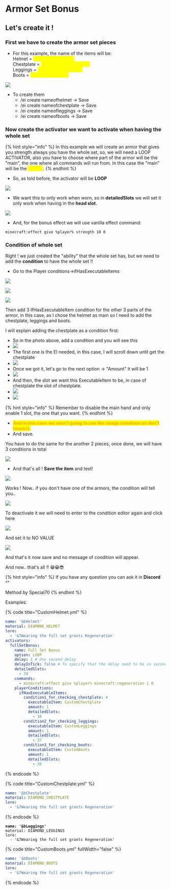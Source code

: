 # Armor Set Bonus

## Let's create it !

### First we have to create the armor set pieces

* For this example, the name of the items will be:\
  Helmet = <mark style="color:yellow;">**nameofhelmet.yml**</mark>\
  Chestplate = <mark style="color:yellow;">**nameofchestplate.yml**</mark>\
  Leggings = <mark style="color:yellow;">**nameofleggings.yml**</mark>\
  Boots = <mark style="color:yellow;">**nameofboots.yml**</mark>

![](<../../../.gitbook/assets/image (145).png>)

* To create them
  * /ei create nameofhelmet -> Save
  * /ei create nameofchestplate -> Save
  * /ei create nameofleggings -> Save
  * /ei create nameofboots -> Save

### Now create the activator we want to activate when having the whole set

{% hint style="info" %}
In this example we will create an armor that gives you strength always you have the whole set, so, we will need a LOOP ACTIVATOR, also you have to choose where part of the armor will be the "main", the one where all commands will run from. In this case the "main" will be the <mark style="color:yellow;">**helmet**</mark>.
{% endhint %}

* So, as told before, the activator will be **LOOP**

![](<../../../.gitbook/assets/image (399).png>)

* We want this to only work when worn, so in **detailedSlots** we will set it only work when having in the **head slot.**

![](<../../../.gitbook/assets/image (189).png>)

* And, for the bonus effect we will use vanilla effect command:

```
minecraft:effect give %player% strength 10 0
```

### Condition of whole set

Right ! we just created the "ability" that the whole set has, but we need to add the **condition** to have the whole set !!

* Go to the Player conditions->ifHasExecutableItems

![](<../../../.gitbook/assets/image (193).png>)

![](<../../../.gitbook/assets/image (172).png>)

![](<../../../.gitbook/assets/image (332).png>)

Then add 3 IfHasExecutableItem condition for the other 3 parts of the armor, in this case, as I chose the helmet as main so I need to add the chestplate, leggings and boots.

I will explain adding the chestplate as a condition first:

* So in the photo above, add a condition and you will see this
* ![](<../../../.gitbook/assets/image (176).png>)
* The first one is the EI needed, in this case, I will scroll down until get the chestplate
* ![](<../../../.gitbook/assets/image (389).png>)
* Once we got it, let's go to the next option -> "Amount" it will be 1
* ![](<../../../.gitbook/assets/image (258).png>)
* And then, the slot we want this ExecutableItem to be, in case of chestplate the slot of chestplate.
* ![](<../../../.gitbook/assets/image (179).png>)
* ![](<../../../.gitbook/assets/image (427).png>)

{% hint style="info" %}
Remember to disable the main hand and only enable 1 slot, the one that you want.
{% endhint %}

* <mark style="color:orange;">**And in this case we aren't going to use the usage condition so don't touch it.**</mark>
* And save.

You have to do the same for the another 2 pieces, once done, we will have 3 conditions in total

![](<../../../.gitbook/assets/image (249).png>)

* And that's all ! **Save the item** and test!

![](<../../../.gitbook/assets/image (348).png>)

Works ! Now.. if you don't have one of the armors, the condition will tell you..&#x20;

![](<../../../.gitbook/assets/image (384).png>)

To deactivate it we will need to enter to the condition editor again and click here

![](<../../../.gitbook/assets/image (153).png>)

And set it to NO VALUE

![](<../../../.gitbook/assets/image (120).png>)

And that's it now save and no message of condition will appear.

And now.. that's all !! 😁😁😎

{% hint style="info" %}
If you have any question you can ask it in **Discord** ^^

Method by Special70
{% endhint %}



Examples:

{% code title="CustomHelmet.yml" %}
```yaml
name: '&bHelmet'
material: DIAMOND_HELMET
lore:
  - '&7Wearing the full set grants Regeneration'
activators:
  fullSetBonus:
    name: Full Set Bonus
    option: LOOP
    delay: 1 # One second delay
    delayInTick: false # To specify that the delay need to be in seconds
    detailedSlots:
      - 39
    commands:
      - minecraft:effect give %player% minecraft:regeneration 1 0
    playerConditions:
      ifHasExecutableItems:
        condition1_for_checking_chestplate: # 
          executableItem: CustomChestplate
          amount: 1
          detailedSlots:
            - 38
        condition2_for_checking_leggings:
          executableItem: CustomLeggings
          amount: 1
          detailedSlots:
            - 37
        condition3_for_checking_boots:
          executableItem: CustomBoots
          amount: 1
          detailedSlots:
            - 36
```
{% endcode %}

{% code title="CustomChestplate.yml" %}
```yaml
name: '&bChestplate'
material: DIAMOND_CHESTPLATE
lore:
  - '&7Wearing the full set grants Regeneration'
```
{% endcode %}

<pre class="language-yaml" data-title="CustomLeggings.yml"><code class="lang-yaml"><strong>name: '&#x26;bLeggings'
</strong>material: DIAMOND_LEGGINGS
lore:
  - '&#x26;7Wearing the full set grants Regeneration'
</code></pre>

{% code title="CustomBoots.yml" fullWidth="false" %}
```yaml
name: '&bBoots'
material: DIAMOND_BOOTS
lore:
  - '&7Wearing the full set grants Regeneration'
```
{% endcode %}
